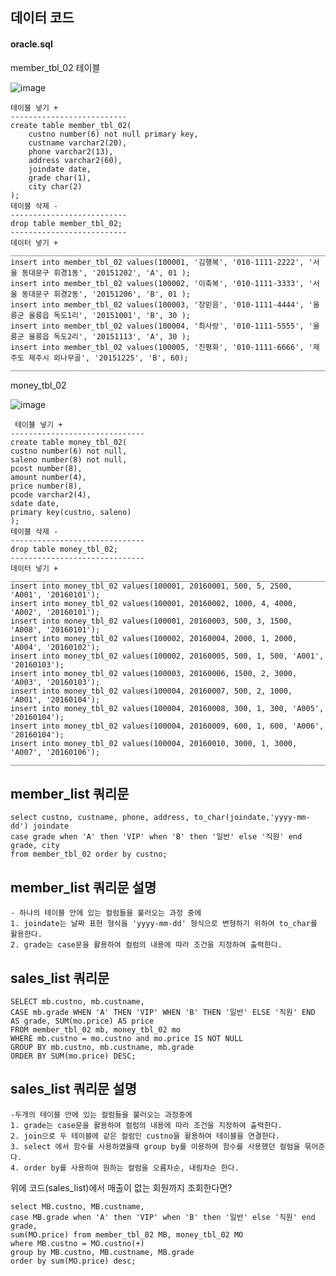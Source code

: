 ## 데이터 코드

#### oracle.sql

member_tbl_02 테이블

![image](https://github.com/user-attachments/assets/1afec66d-afd7-4b2e-a024-4857efbbcdcb)

    테이블 넣기 +
    --------------------------
    create table member_tbl_02(
    	custno number(6) not null primary key,
    	custname varchar2(20),
    	phone varchar2(13),
    	address varchar2(60),
    	joindate date,
    	grade char(1),
    	city char(2)
    );
    테이블 삭제 -
    --------------------------
    drop table member_tbl_02;
    --------------------------
    데이터 넣기 +
    __________________________________________________________________________________________________________________
    insert into member_tbl_02 values(100001, '김행복', '010-1111-2222', '서울 동대문구 휘경1동', '20151202', 'A', 01 );
    insert into member_tbl_02 values(100002, '이축복', '010-1111-3333', '서울 동대문구 휘경2동', '20151206', 'B', 01 );
    insert into member_tbl_02 values(100003, '장믿음', '010-1111-4444', '울릉군 울릉읍 독도1리', '20151001', 'B', 30 );
    insert into member_tbl_02 values(100004, '최사랑', '010-1111-5555', '울릉군 울릉읍 독도2리', '20151113', 'A', 30 );
    insert into member_tbl_02 values(100005, '진평화', '010-1111-6666', '제주도 제주시 외나무골', '20151225', 'B', 60);
    __________________________________________________________________________________________________________________

money_tbl_02

![image](https://github.com/user-attachments/assets/0de1a24a-c9c7-4823-9569-353ffc56bf3b)

     테이블 넣기 +
    ------------------------------
    create table money_tbl_02(
	custno number(6) not null,
	saleno number(8) not null,
	pcost number(8),
	amount number(4),
	price number(8),
	pcode varchar2(4),
	sdate date,
	primary key(custno, saleno)
	);
    테이블 삭제 -
    ------------------------------
    drop table money_tbl_02;
    ------------------------------
    데이터 넣기 +
    _____________________________________________________________________________________
    insert into money_tbl_02 values(100001, 20160001, 500, 5, 2500, 'A001', '20160101');
    insert into money_tbl_02 values(100001, 20160002, 1000, 4, 4000, 'A002', '20160101');
    insert into money_tbl_02 values(100001, 20160003, 500, 3, 1500, 'A008', '20160101');
    insert into money_tbl_02 values(100002, 20160004, 2000, 1, 2000, 'A004', '20160102');
    insert into money_tbl_02 values(100002, 20160005, 500, 1, 500, 'A001', '20160103');
    insert into money_tbl_02 values(100003, 20160006, 1500, 2, 3000, 'A003', '20160103');
    insert into money_tbl_02 values(100004, 20160007, 500, 2, 1000, 'A001', '20160104');
    insert into money_tbl_02 values(100004, 20160008, 300, 1, 300, 'A005', '20160104');
    insert into money_tbl_02 values(100004, 20160009, 600, 1, 600, 'A006', '20160104');
    insert into money_tbl_02 values(100004, 20160010, 3000, 1, 3000, 'A007', '20160106');
    ______________________________________________________________________________________


member_list 쿼리문 
-

	select custno, custname, phone, address, to_char(joindate,'yyyy-mm-dd') joindate 
	case grade when 'A' then 'VIP' when 'B' then '일반' else '직원' end grade, city
	from member_tbl_02 order by custno;

member_list 쿼리문 설명
-

	- 하나의 테이블 안에 있는 컬럼들을 불러오는 과정 중에 
	1. joindate는 날짜 표현 형식을 'yyyy-mm-dd' 형식으로 변형하기 위하여 to_char를 활용한다.  
	2. grade는 case문을 활용하여 컬럼의 내용에 따라 조건을 지정하여 출력한다.


sales_list 쿼리문
-

	SELECT mb.custno, mb.custname,
	CASE mb.grade WHEN 'A' THEN 'VIP' WHEN 'B' THEN '일반' ELSE '직원' END AS grade, SUM(mo.price) AS price 
	FROM member_tbl_02 mb, money_tbl_02 mo 
	WHERE mb.custno = mo.custno and mo.price IS NOT NULL 
	GROUP BY mb.custno, mb.custname, mb.grade 
	ORDER BY SUM(mo.price) DESC;


sales_list 쿼리문 설명
-
	
	-두개의 테이블 안에 있는 컬럼들을 불러오는 과정중에 
	1. grade는 case문을 활용하여 컬럼의 내용에 따라 조건을 지정하여 출력한다.
	2. join으로 두 테이블에 같은 컬럼인 custno을 활용하여 테이블을 연결한다.
	3. select 에서 함수를 사용하였을때 group by를 이용하여 함수를 사용했던 컬럼을 묶어준다.
	4. order by를 사용하여 원하는 컬럼을 오름차순, 내림차순 한다.

	    
위에 코드(sales_list)에서 매출이 없는 회원까지 조회한다면?

	select MB.custno, MB.custname,
	case MB.grade when 'A' then 'VIP' when 'B' then '일반' else '직원' end grade,
	sum(MO.price) from member_tbl_02 MB, money_tbl_02 MO 
	where MB.custno = MO.custno(+)
	group by MB.custno, MB.custname, MB.grade
	order by sum(MO.price) desc;


